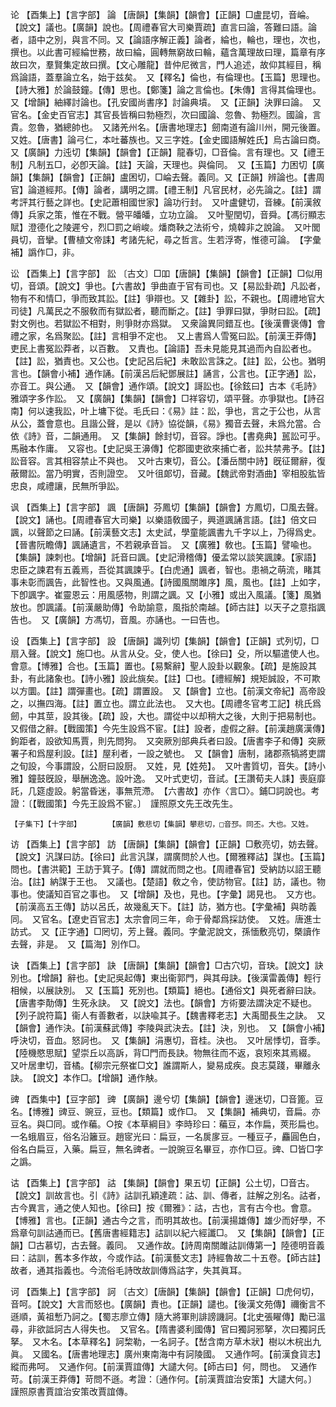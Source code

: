 <!-- { "loadSidebar": true } -->
论	【酉集上】【言字部】	論	【唐韻】【集韻】【韻會】【正韻】□盧昆切，音崘。【說文】議也。【廣韻】說也。【周禮春官大司樂賈疏】直言曰論，答難曰語。論者，語中之別，與言不同。又【論語序解正義】論者，綸也，輪也，理也，次也，撰也。以此書可經綸世務，故曰綸，圓轉無窮故曰輪，蘊含萬理故曰理，篇章有序故曰次，羣賢集定故曰撰。【文心雕龍】昔仲尼微言，門人追述，故仰其經目，稱爲論語，蓋羣論立名，始于兹矣。　又【釋名】倫也，有倫理也。【玉篇】思理也。【詩大雅】於論鼓鐘。【傳】思也。【鄭箋】論之言倫也。【朱傳】言得其倫理也。　又【增韻】紬繹討論也。【孔安國尚書序】討論典墳。　又【正韻】決罪曰論。　又官名。【金史百官志】其官長皆稱曰勃極烈，次曰國論、忽魯、勃極烈。國論，言貴。忽魯，猶總帥也。　又諸羌州名。【唐書地理志】劒南道有論川州，開元後置。　又姓。【唐書】論弓仁，本吐蕃族也。又三字姓。【金史國語解姓氏】烏古論曰商。　又【廣韻】力迍切【集韻】【韻會】【正韻】龍春切，□音倫。言有理也。又【禮王制】凡制五□，必卽天論。【註】天論，天理也。與倫同。　又【玉篇】力困切【廣韻】【集韻】【韻會】【正韻】盧困切，□崘去聲。義同。又【正韻】辨論也。【書周官】論道經邦。【傳】論者，講明之謂。【禮王制】凡官民材，必先論之。【註】謂考評其行藝之詳也。【史記蕭相國世家】論功行封。　又叶盧健切，音練。【前漢敘傳】兵家之策，惟在不戰。營平皤皤，立功立論。　又叶聖閏切，音舜。【馮衍顯志賦】澄德化之陵遲兮，烈□罰之峭峻。燔商鞅之法術兮，燒韓非之說論。　又叶閭員切，音攣。【曹植文帝誄】考諸先紀，尋之哲言。生若浮寄，惟德可論。　【字彙補】譌作□，非。

讼	【酉集上】【言字部】	訟	〔古文〕□吅【唐韻】【集韻】【韻會】【正韻】□似用切，音頌。【說文】爭也。【六書故】爭曲直于官有司也。又【易訟卦疏】凡訟者，物有不和情□，爭而致其訟。【註】爭辯也。又【雜卦】訟，不親也。【周禮地官大司徒】凡萬民之不服敎而有獄訟者，聽而斷之。【註】爭罪曰獄，爭財曰訟。【疏】對文例也。若獄訟不相對，則爭財亦爲獄。　又衆論異同錯互也。【後漢曹褒傳】會禮之家，名爲聚訟。【註】言相爭不定也。　又上書爲人雪冤曰訟。【前漢王莽傳】吏民上書冤訟莽者，以百數。　又責也。【論語】吾未見能見其過而內自訟者也。【註】訟，猶責也。又公也。【史記呂后紀】未敢訟言誅之。【註】訟，公也。猶明言也。【韻會小補】通作誦。【前漢呂后紀鄧展註】誦言，公言也。【正字通】訟，亦音工。與公通。　又【韻會】通作頌。【說文】謌訟也。【徐鉉曰】古本《毛詩》雅頌字多作訟。　又【廣韻】【集韻】【韻會】□祥容切，頌平聲。亦爭獄也。【詩召南】何以速我訟，叶上墉下從。毛氏曰：《易》註：訟，爭也，言之于公也，从言从公，蓋會意也。且諧公聲，是以《詩》協從韻，《易》獨音去聲，未爲允當。合依《詩》音，二韻通用。　又【集韻】餘封切，音容。諍也。【書堯典】嚚訟可乎。馬融本作庸。　又容也。【史記吳王濞傳】佗郡國吏欲來捕亡者，訟共禁弗予。【註】訟音容。言其相容禁止不與也。　又叶古東切，音公。【潘岳關中詩】旣征爾辭，復蔽爾訟。當乃明實，否則證空。　又叶徂郞切，音藏。【魏武帝對酒曲】宰相股肱皆忠良，咸禮讓，民無所爭訟。

讽	【酉集上】【言字部】	諷	【唐韻】芬鳳切【集韻】【韻會】方鳳切，□風去聲。【說文】誦也。【周禮春官大司樂】以樂語敎國子，興道諷誦言語。【註】倍文曰諷，以聲節之曰誦。【前漢藝文志】太史試，學童能諷書九千字以上，乃得爲史。【晉書阮瞻傳】諷誦遺言，不若親承音旨。　又【廣雅】敎也。【玉篇】譬喩也。【集韻】諫刺也。【增韻】託音曰諷。【史記滑稽傳】優孟常以談笑諷諫。【家語】忠臣之諫君有五義焉，吾從其諷諫乎。【白虎通】諷者，智也。患禍之萌流，睹其事未彰而諷告，此智性也。又與風通。【詩國風關雎序】風，風也。【註】上如字，下卽諷字。崔靈恩云：用風感物，則謂之諷。又【小雅】或出入風議。【箋】風猶放也。卽諷議。【前漢嚴助傳】令助諭意，風指於南越。【師古註】以天子之意指諷告也。　又【廣韻】方馮切，音風。亦誦也。一曰告也。

设	【酉集上】【言字部】	設	【唐韻】識列切【集韻】【韻會】【正韻】式列切，□扇入聲。【說文】施□也。从言从殳。殳，使人也。【徐曰】殳，所以驅遣使人也。會意。【博雅】合也。【玉篇】置也。【易繫辭】聖人設卦以觀象。【疏】是施設其卦，有此諸象也。【詩小雅】設此旐矣。【註】□也。【禮經解】規矩誠設，不可欺以方圜。【註】謂彈畫也。【疏】謂置設。　又【韻會】立也。【前漢文帝紀】高帝設之，以撫四海。【註】置立也。謂立此法也。　又大也。【周禮冬官考工記】桃氏爲劒，中其莖，設其後。【疏】設，大也。謂從中以却稍大之後，大則于把易制也。　又假借之辭。【戰國策】今先生設爲不宦。【註】設者，虛假之辭。【前漢趙廣漢傳】鉤距者，設欲知馬賈，則先問狗。　又突厥別部典兵者曰設。【唐書李子和傳】突厥署子和爲屋利設。【註】屋利者，一設之號也。　又【韻會】唐制，諸郡燕犒將吏謂之旬設，今事謂設，公厨曰設厨。　又姓，見【姓苑】。　又叶書質切，音失。【詩小雅】鐘鼓旣設，舉酬逸逸。設叶逸。　又叶式吏切，音試。【王讚荀夫人誄】喪庭靡託，几筵虛設。躬當昏迷，事無荒滯。　【六書故】亦作〈言□〉。鋪□詞說也。考證：〔【戰國策】今先王設爲不宦。〕　謹照原文先王改先生。

	【子集下】【十字部】		【廣韻】敷悲切【集韻】攀悲切，□音邳。同丕。大也。又姓。

访	【酉集上】【言字部】	訪	【唐韻】【集韻】【韻會】【正韻】□敷亮切，妨去聲。【說文】汎謀曰訪。【徐曰】此言汎謀，謂廣問於人也。【爾雅釋詁】謀也。【玉篇】問也。【書洪範】王訪于箕子。【傳】謂就而問之也。【周禮春官】受納訪以詔王聽治。【註】納謀于王也。　又議也。【楚語】敎之令，使訪物官。【註】訪，議也。物事也。使議知百官之事也。　又【增韻】及也，見也。【字彙】謁見也。　又方也。【前漢高五王傳】訪以呂氏，故幾亂天下。【註】訪，猶方也。【字彙補】與昉義同。　又官名。【遼史百官志】太宗會同三年，命于骨鄰爲採訪使。　又姓。唐進士訪式。　又【正字通】□罔切，芳上聲。義同。字彙泥說文，孫愐敷亮切，槩讀作去聲，非是。　又【篇海】別作□。

诀	【酉集上】【言字部】	訣	【唐韻】【集韻】【韻會】□古穴切，音玦。【說文】訣別也。【增韻】辭也。【史記吳起傳】東出衞郭門，與其母訣。【後漢雷義傳】輕行相候，以展訣別。　又【玉篇】死別也。【類篇】絕也。【通俗文】與死者辭曰訣。【唐書李勣傳】生死永訣。　又【說文】法也。【韻會】方術要法謂決定不疑也。【列子說符篇】衞人有善數者，以訣喩其子。【魏書釋老志】大禹聞長生之訣。　又【韻會】通作決。【前漢蘇武傳】李陵與武決去。【註】決，別也。　又【韻會小補】呼決切，音血。怒訶也。　又【集韻】涓惠切，音桂。決也。　又叶居悸切，音季。【陸機愍思賦】望崇丘以高訴，背□門而長訣。物無往而不返，哀矧來其焉綴。　又叶居聿切，音橘。【柳宗元祭崔□文】誰謂斯人，變易成疾。良志莫踐，畢離永訣。　【說文】本作□。【增韻】通作觖。

豍	【酉集中】【豆字部】	豍	【廣韻】邊兮切【集韻】【韻會】邊迷切，□音篦。豆名。【博雅】豍豆、豌豆，豆也。【類篇】或作□。　又【集韻】補典切，音扁。亦豆名。與□同。或作藊。○按《本草綱目》李時珍曰：藊豆，本作扁，莢形扁也。一名蛾眉豆，俗名沿籬豆。趙宧光曰：扁豆，一名扊扅豆。一種豆子，麤圓色白，俗名白扁豆，入藥。扁豆，無名豍者。一說豌豆名畢豆，亦作□豆。豍、□皆□字之譌。

诂	【酉集上】【言字部】	詁	【集韻】【韻會】果五切【正韻】公土切，□音古。【說文】訓故言也。引《詩》詁訓孔穎達疏：詁、訓、傳者，註解之別名。詁者，古今異言，通之使人知也。【徐曰】按《爾雅》：詁，古也，言有古今也。會意。【博雅】言也。【正韻】通古今之言，而明其故也。【前漢揚雄傳】雄少而好學，不爲章句訓詁通而已。【舊唐書經籍志】詁訓以紀六經讖□。　又【集韻】【韻會】【正韻】□古慕切，古去聲。義同。　又通作故。【詩周南關雎詁訓傳第一】陸德明音義曰：詁訓，舊本多作故，今或作詁。【前漢藝文志】詩經魯故二十五卷。【師古註】故者，通其指義也。今流俗毛詩攺故訓傳爲詁字，失其眞耳。

诃	【酉集上】【言字部】	訶	〔古文〕【唐韻】【集韻】【韻會】【正韻】□虎何切，音呵。【說文】大言而怒也。【廣韻】責也。【正韻】譴也。【後漢文苑傳】禰衡言不遜順，黃祖慙乃訶之。【蜀志廖立傳】隨大將軍則誹謗譏訶。【北史張矅傳】勵已溫尋，非欲詆訶古人得失也。　又官名。【隋書婆利國傳】官曰獨訶邪拏，次曰獨訶氏拏。　又木名。【本草釋名】訶棃勒，一名訶子。【嵆含南方草木狀】樹以木梡出九眞。　又國名。【唐書地理志】廣州東南海中有訶陵國。　又通作呵。【前漢食貨志】縱而弗呵。　又通作何。【前漢賈誼傳】大譴大何。【師古曰】何，問也。　又通作苛。【前漢王莽傳】苛問不遜。考證：〔通作何。【前漢賈誼治安策】大譴大何。〕　謹照原書賈誼治安策改賈誼傳。 

